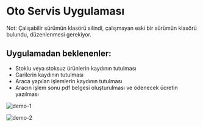 # Oto Servis Uygulaması
Not: Çalışabilir sürümün klasörü silindi, çalışmayan eski bir sürümün klasörü bulundu, düzenlenmesi gerekiyor.

## Uygulamadan beklenenler:
- Stoklu veya stoksuz ürünlerin kaydının tutulması
- Carilerin kaydının tutulması
- Araca yapılan işlemlerin kaydının tutulması
- Aracın işlem sonu pdf belgesi oluşturulması ve ödenecek ücretin yazılması

![demo-1](https://github.com/dogutesting/Oto-Servis/assets/80362520/1db47ed5-bc00-4d5a-aebd-8c4d1550a619)

![demo-2](https://github.com/dogutesting/Oto-Servis/assets/80362520/80f30ed3-10e6-4331-8f4c-e2c594861dfb)

